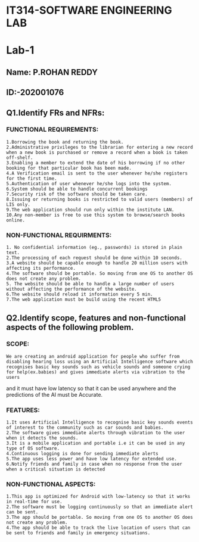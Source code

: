 # IT314-SOFTWARE ENGINEERING LAB
# Lab-1

## Name: P.ROHAN REDDY
## ID:-202001076

## Q1.Identify FRs and NFRs:
### FUNCTIONAL REQUIREMENTS:
    1.Borrowing the book and returning the book.
    2.Administrative privileges to the librarian for entering a new record when a new book is purchased or remove a record when a book is taken off-shelf.
    3.Enabling a member to extend the date of his borrowing if no other booking for that particular book has been made.
    4.A Verification email is sent to the user whenever he/she registers for the first time.
    5.Authentication of user whenever he/she logs into the system.
    6.System should be able to handle concurrent bookings
    7.Security risk of the software should be taken care. 
    8.Issuing or returning books is restricted to valid users (members) of LIS only.
    9.The web application should run only within the institute LAN.
    10.Any non-member is free to use this system to browse/search books online.

### NON-FUNCTIONAL REQUIRMENTS:
    1. No confidential information (eg., passwords) is stored in plain text.
    2.The processing of each request should be done within 10 seconds.
    3.A website should be capable enough to handle 20 million users with affecting its performance.
    4.The software should be portable. So moving from one OS to another OS does not create any problem.
    5. The website should be able to handle a large number of users without affecting the performance of the website.
    6.The website should reload it information every 5 min.
    7.The web application must be build using the recent HTML5
 
 
## Q2.Identify scope, features and non-functional aspects of the following problem.
### SCOPE:
    We are creating an android application for people who suffer from disabling hearing loss using an Artificial Intelligence software which recognises basic key sounds such as vehicle sounds and someone crying for help(ex.babies) and gives immediate alerts via vibration to the users 
  and it must have low latency so that it can be used anywhere and the predictions of the AI must be Accurate.
  
### FEATURES:
    1.It uses Artificial Intelligence to recognise basic key sounds events of interest to the community such as car sounds and babies.
    2.The software gives immediate alerts through vibration to the user when it detects the sounds.
    3.It is a mobile application and portable i.e it can be used in any type of OS software.
    4.Continuous logging is done for sending immediate alerts
    5.The app uses less power and have low latency for extended use.
    6.Notify friends and family in case when no response from the user when a critical situation is detected
  
### NON-FUNCTIONAL ASPECTS:
    1.This app is optimized for Android with low-latency so that it works in real-time for use.
    2.The software must be logging continuously so that an immediate alert can be sent.
    3.The app should be portable. So moving from one OS to another OS does not create any problem.
    4.The app should be able to track the live location of users that can be sent to friends and family in emergency situations.
  


